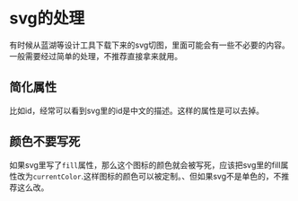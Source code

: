 # svg的处理
有时候从蓝湖等设计工具下载下来的svg切图，里面可能会有一些不必要的内容。一般需要经过简单的处理，不推荐直接拿来就用。  
## 简化属性
比如id，经常可以看到svg里的id是中文的描述。这样的属性是可以去掉。  
## 颜色不要写死
如果svg里写了`fill`属性，那么这个图标的颜色就会被写死，应该把svg里的fill属性改为`currentColor`.这样图标的颜色可以被定制。、但如果svg不是单色的，不推荐这么改。 